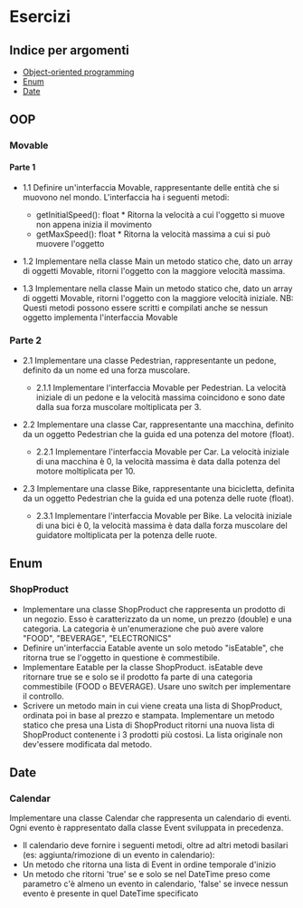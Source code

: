 # Esercizi
## Indice per argomenti
- [Object-oriented programming](#oop)
- [Enum](#enum)
- [Date](#date)

## OOP
### Movable
#### Parte 1
- 1.1 Definire un'interfaccia Movable, rappresentante delle entità che si muovono nel mondo. L'interfaccia ha i seguenti metodi:
  - getInitialSpeed(): float
          * Ritorna la velocità a cui l'oggetto si muove non appena inizia il movimento
  - getMaxSpeed(): float
          * Ritorna la velocità massima a cui si può muovere l'oggetto

- 1.2 Implementare nella classe Main un metodo statico che, dato un array di oggetti Movable, ritorni l'oggetto con la maggiore velocità massima.
- 1.3 Implementare nella classe Main un metodo statico che, dato un array di oggetti Movable, ritorni l'oggetto con la maggiore velocità iniziale.
NB: Questi metodi possono essere scritti e compilati anche se nessun oggetto implementa l'interfaccia Movable

### Parte 2
- 2.1 Implementare una classe Pedestrian, rappresentante un pedone, definito da un nome ed una forza muscolare.
  - 2.1.1 Implementare l'interfaccia Movable per Pedestrian. La velocità iniziale di un pedone e la velocità massima coincidono e sono date dalla sua forza muscolare moltiplicata per 3.

- 2.2 Implementare una classe Car, rappresentante una macchina, definito da un oggetto Pedestrian che la guida ed una potenza del motore (float).
  - 2.2.1 Implementare l'interfaccia Movable per Car. La velocità iniziale di una macchina è 0, la velocità massima è data dalla potenza del motore moltiplicata per 10.

- 2.3 Implementare una classe Bike, rappresentante una bicicletta, definita da un oggetto Pedestrian che la guida ed una potenza delle ruote (float).
  - 2.3.1 Implementare l'interfaccia Movable per Bike. La velocità iniziale di una bici è 0, la velocità massima è data dalla forza muscolare del guidatore moltiplicata per la potenza delle ruote.

## Enum
### ShopProduct
- Implementare una classe ShopProduct che rappresenta un prodotto di un negozio. Esso è caratterizzato da un nome, un prezzo (double) e una categoria. La categoria è un'enumerazione che può avere valore "FOOD", "BEVERAGE", "ELECTRONICS"
- Definire un'interfaccia Eatable avente un solo metodo "isEatable", che ritorna true se l'oggetto in questione è commestibile.
- Implementare Eatable per la classe ShopProduct. isEatable deve ritornare true se e solo se il prodotto fa parte di una categoria commestibile (FOOD o BEVERAGE). Usare uno switch per implementare il controllo.
- Scrivere un metodo main in cui viene creata una lista di ShopProduct, ordinata poi in base al prezzo e stampata.
Implementare un metodo statico che presa una Lista di ShopProduct ritorni una nuova lista di ShopProduct contenente i 3 prodotti più costosi. La lista originale non dev'essere modificata dal metodo.

## Date
### Calendar
Implementare una classe Calendar che rappresenta un calendario di eventi. Ogni evento è rappresentato dalla classe Event sviluppata in precedenza.

- Il calendario deve fornire i seguenti metodi, oltre ad altri metodi basilari (es: aggiunta/rimozione di un evento in calendario):
- Un metodo che ritorna una lista di Event in ordine temporale d'inizio
- Un metodo che ritorni 'true' se e solo se nel DateTime preso come parametro c'è almeno un evento in calendario, 'false' se invece nessun evento è presente in quel DateTime specificato
